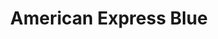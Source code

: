 ---
layout: tradeline
card: card-amex-blue.png
title: American Express Blue
credit_limit: $2,000
date_open: 2006
balance: 0%
statement_date: 17th
slots_available: 7
price: $275
categories: 
- personal
- open
---